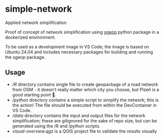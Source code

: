 # simple-network
Applied network simplification

Proof of concept of network simplification using [sgeop](https://github.com/uscuni/sgeop) python package in a dockerized environment.

To be used as a development image in VS Code; the image is based on Ubuntu 24.04 and includes necessary packages for building and running the sgeop package.

## Usage
- */R* directory contains single file to create geopackage of a road network from OSM - it doesn't really matter which city you choose, but Plzeň is a good starting point :beers:.
- */python* directory contains a simple script to simplify the network; this is the action! The file should be executed from within the DevContainer in VS Code.
- */data* directory contains the input and output files for the network simplification; these are gitignored for the sake of repo size, but can be generated using the /R and /python scripts.
- _visual-overview.qgz_ is a QGIS project file to validate the results visually
